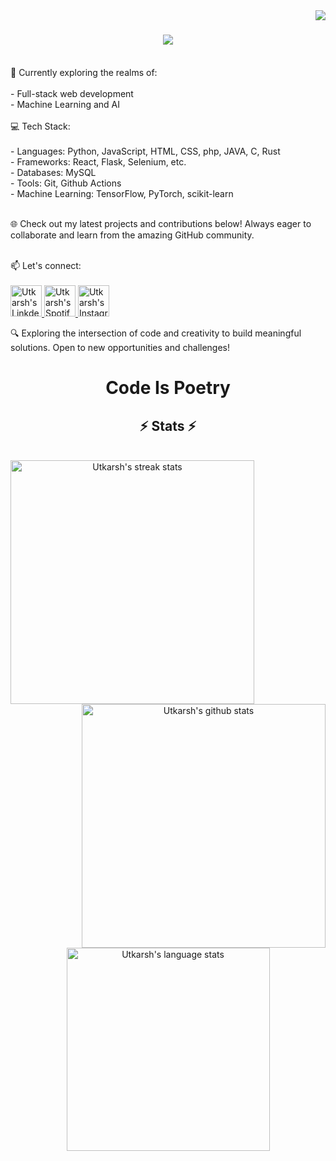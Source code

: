 <img align= "right" src ="https://komarev.com/ghpvc/?username=UtkarshKumar0906">

<h1 align="center">
  <a href="https://git.io/typing-svg">
    <img src="https://readme-typing-svg.herokuapp.com/?lines=Hi+There!+👋;+My+name+is+Utkarsh!+🦁;+Nice+to+see+you+here!+🤗&center=true&size=30">
  </a>
</h1>

<br>
<div>
  🚀 Currently exploring the realms of:<br><br>
  - Full-stack web development <br>
  - Machine Learning and AI<br>
<br> 
💻 Tech Stack: <br><br>
  - Languages: Python, JavaScript, HTML, CSS, php, JAVA, C, Rust<br>
  - Frameworks: React, Flask, Selenium, etc.<br>
  - Databases: MySQL<br>
  - Tools: Git, Github Actions<br>
  - Machine Learning: TensorFlow, PyTorch, scikit-learn<br><br>

🌐 Check out my latest projects and contributions below! Always eager to collaborate and learn from the amazing GitHub community.<br><br>

📫 Let's connect:<br><br>
  <a href="https://www.linkedin.com/in/iuxkarsh">
  <img alt="Utkarsh's LinkdeIN" width="50px" src="https://user-images.githubusercontent.com/43545812/144035037-0f415fc7-9f96-4517-a370-ccc6e78a714b.png" />
</a>
<a href="https://open.spotify.com/user/yfu3kerrhww8crxmkvsik026x">
  <img alt="Utkarsh's Spotify" width="50px" src="https://user-images.githubusercontent.com/43545812/144035120-1ad5169b-91c7-4078-bef9-6a82c733f373.png" />
</a>
<a href = "https://instagram.com/iuxkarsh">
<img alt = "Utkarsh's Instagram" width = "50px" src = ""/>
</a>
<br>

🔍 Exploring the intersection of code and creativity to build meaningful solutions. Open to new opportunities and challenges!<br>

<h1 align = center> Code Is Poetry </h1>
</div>

  <!-- stats -->
<h2 align="center">⚡ Stats ⚡</h2>
<br />
<!-- first row -->
  <div align=center>
  <!-- streak stats -->
    <a href="https://github.com/denvercoder1/github-readme-streak-stats" title="Go to Source">
      <picture>
        <source media="(prefers-color-scheme: dark)" srcset="https://github-readme-streak-stats.herokuapp.com/?user=UtkarshKumar0906&theme=react&hide_border=true" />
        <source media="(prefers-color-scheme: light), (prefers-color-scheme: no-preference)" srcset="https://github-readme-streak-stats.herokuapp.com/?user=UtkarshKumar0906&theme=default&border=61dafb" />
        <img align="left" width=390 src="https://github-readme-streak-stats.herokuapp.com/?user=sanidhyy&theme=default&border=61dafb" alt="Utkarsh's streak stats" />
      </picture>
    </a>
<!-- github stats -->
  <a href="https://github.com/anuraghazra/github-readme-stats" title="Go to Source">
    <picture>
        <source media="(prefers-color-scheme: dark)" srcset="https://github-readme-stats.vercel.app/apiusername=UtkarshKumar0906&show_icons=true&theme=react&hide_border=true" />
        <source media="(prefers-color-scheme: light), (prefers-color-scheme: no-preference)" srcset="https://github-readme-stats.vercel.app/api?username=UtkarshKumar0906&show_icons=true&theme=default&border_color=61dafb" />
        <img align="right" width=390 src="https://github-readme-stats.vercel.app/api?username=sUtkarshKumar0906&show_icons=true&theme=default&border_color=61dafb" alt="Utkarsh's github stats" />
      </picture>
    </a>
  </div>
  <!-- space -->
  <br /><br /><br /><br /><br /><br /><br /><br /><br />
  <!-- second row -->
  <div align=center>
  <!-- language stats -->
    <a href="https://github.com/anuraghazra/github-readme-stats" title="Go to Source">
      <picture>
        <source media="(prefers-color-scheme: dark)" srcset="https://github-readme-stats.vercel.app/api/top-langs/?username=UtkarshKumar0906&langs_count=8&theme=react&layout=compact&border_color=61dafb&hide_border=true" />
        <source media="(prefers-color-scheme: light), (prefers-color-scheme: no-preference)" srcset="https://github-readme-stats.vercel.app/api/top-langs/?username=UtkarshKumar0906&langs_count=8&layout=compact&border_color=61dafb" />
        <img align="center" width=325 src="https://github-readme-stats.vercel.app/api/top-langs/?username=UtkarshKumar0906&langs_count=8&layout=compact&border_color=61dafb" alt="Utkarsh's language stats" />
      </picture>
    </a>
  </div>
  <!-- spaces -->
  <br />
  <br />
  <br />

<!--
**UtkarshKumar0906/UtkarshKumar0906** is a ✨ _special_ ✨ repository because its `README.md` (this file) appears on your GitHub profile.

Here are some ideas to get you started:

- 🔭 I’m currently working on ...
- 🌱 I’m currently learning ...
- 👯 I’m looking to collaborate on ...
- 🤔 I’m looking for help with ...
- 💬 Ask me about ...
- 📫 How to reach me: ...
- 😄 Pronouns: ...
- ⚡ Fun fact: ...
-->
